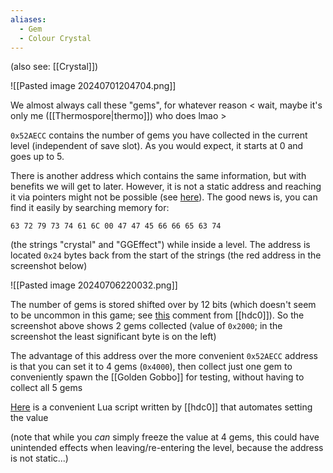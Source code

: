 ```yaml
---
aliases:
  - Gem
  - Colour Crystal
---
```

(also see: [[Crystal]])

![[Pasted image 20240701204704.png]]

We almost always call these "gems", for whatever reason < wait, maybe it's only me ([[Thermospore|thermo]]) who does lmao >

`0x52AECC` contains the number of gems you have collected in the current level (independent of save slot). As you would expect, it starts at 0 and goes up to 5.

There is another address which contains the same information, but with benefits we will get to later. However, it is not a static address and reaching it via pointers might not be possible (see [here](https://discord.com/channels/313375426112389123/408694062862958592/1259072388969136201)). The good news is, you can find it easily by searching memory for:
```
63 72 79 73 74 61 6C 00 47 47 45 66 66 65 63 74
```
(the strings "crystal" and "GGEffect") while inside a level. The address is located `0x24` bytes back from the start of the strings (the red address in the screenshot below)

![[Pasted image 20240706220032.png]]

The number of gems is stored shifted over by 12 bits (which doesn't seem to be uncommon in this game; see [this](https://discord.com/channels/313375426112389123/408694062862958592/1259448437032751134) comment from [[hdc0]]). So the screenshot above shows 2 gems collected (value of `0x2000`; in the screenshot the least significant byte is on the left)

The advantage of this address over the more convenient `0x52AECC` address is that you can set it to 4 gems (`0x4000`), then collect just one gem to conveniently spawn the [[Golden Gobbo]] for testing, without having to collect all 5 gems

[Here](https://discord.com/channels/313375426112389123/408694062862958592/1259448437032751134) is a convenient Lua script written by [[hdc0]] that automates setting the value

(note that while you *can* simply freeze the value at 4 gems, this could have unintended effects when leaving/re-entering the level, because the address is not static...)